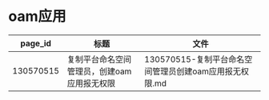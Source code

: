 # oam应用

| page_id | 标题 | 文件 |
|---|---|---|
| 130570515 | 复制平台命名空间管理员，创建oam应用报无权限 | 130570515-复制平台命名空间管理员创建oam应用报无权限.md |
